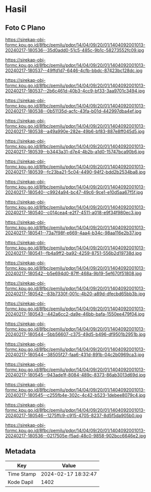 # Hasil

## Foto C Plano

https://sirekap-obj-formc.kpu.go.id/8fbc/pemilu/pdpr/14/04/09/20/01/1404092001013-20240217-180536--35d0add0-51c5-485c-9b1c-58273552fc09.jpg

https://sirekap-obj-formc.kpu.go.id/8fbc/pemilu/pdpr/14/04/09/20/01/1404092001013-20240217-180537--49ffd1d7-6446-4cfb-bbdc-87423bc128dc.jpg

https://sirekap-obj-formc.kpu.go.id/8fbc/pemilu/pdpr/14/04/09/20/01/1404092001013-20240217-180537--2b6c461d-40b3-4cc9-bf33-3aa9701c3494.jpg

https://sirekap-obj-formc.kpu.go.id/8fbc/pemilu/pdpr/14/04/09/20/01/1404092001013-20240217-180538--0b51135d-acfc-43fa-b01d-442997dba4ef.jpg

https://sirekap-obj-formc.kpu.go.id/8fbc/pemilu/pdpr/14/04/09/20/01/1404092001013-20240217-180538--a49a990e-282e-49b6-bf83-887e8ff045d5.jpg

https://sirekap-obj-formc.kpu.go.id/8fbc/pemilu/pdpr/14/04/09/20/01/1404092001013-20240217-180539--b3443a31-d7e4-4b2b-a1d0-15747bca90b6.jpg

https://sirekap-obj-formc.kpu.go.id/8fbc/pemilu/pdpr/14/04/09/20/01/1404092001013-20240217-180539--fc23ba21-5c04-4490-94f2-bdd2b2534ba8.jpg

https://sirekap-obj-formc.kpu.go.id/8fbc/pemilu/pdpr/14/04/09/20/01/1404092001013-20240217-180540--c9924a94-bc47-49c6-9ce1-e10d5aa67f5f.jpg

https://sirekap-obj-formc.kpu.go.id/8fbc/pemilu/pdpr/14/04/09/20/01/1404092001013-20240217-180540--c014cea4-e2f7-4511-a018-e9f34f980ec3.jpg

https://sirekap-obj-formc.kpu.go.id/8fbc/pemilu/pdpr/14/04/09/20/01/1404092001013-20240217-180541--73a7f98f-e669-4aa4-b34c-98aa116e2b37.jpg

https://sirekap-obj-formc.kpu.go.id/8fbc/pemilu/pdpr/14/04/09/20/01/1404092001013-20240217-180541--fb4a9ff2-ba92-4259-8751-556b2d19738d.jpg

https://sirekap-obj-formc.kpu.go.id/8fbc/pemilu/pdpr/14/04/09/20/01/1404092001013-20240217-180542--b5e694d0-87ff-468a-9b19-5ef670f51808.jpg

https://sirekap-obj-formc.kpu.go.id/8fbc/pemilu/pdpr/14/04/09/20/01/1404092001013-20240217-180542--83b7330f-001c-4b20-a89d-dfecbd65bb3b.jpg

https://sirekap-obj-formc.kpu.go.id/8fbc/pemilu/pdpr/14/04/09/20/01/1404092001013-20240217-180543--442a6cc2-da9e-46bb-bafa-1550ee479f04.jpg

https://sirekap-obj-formc.kpu.go.id/8fbc/pemilu/pdpr/14/04/09/20/01/1404092001013-20240217-180544--5bb56607-c375-49d5-b496-df9501b2951b.jpg

https://sirekap-obj-formc.kpu.go.id/8fbc/pemilu/pdpr/14/04/09/20/01/1404092001013-20240217-180544--38505f27-faa6-431d-891b-04c2b0969ca3.jpg

https://sirekap-obj-formc.kpu.go.id/8fbc/pemilu/pdpr/14/04/09/20/01/1404092001013-20240217-180545--943ade1f-8084-489c-8373-86ab3013d69d.jpg

https://sirekap-obj-formc.kpu.go.id/8fbc/pemilu/pdpr/14/04/09/20/01/1404092001013-20240217-180545--c255fb4e-302c-4c42-b523-1debee8079c4.jpg

https://sirekap-obj-formc.kpu.go.id/8fbc/pemilu/pdpr/14/04/09/20/01/1404092001013-20240217-180546--1275ffc9-c915-4705-8237-8d5f5da905b0.jpg

https://sirekap-obj-formc.kpu.go.id/8fbc/pemilu/pdpr/14/04/09/20/01/1404092001013-20240217-180536--0217505e-f5ad-48c0-9858-902bcc6646e2.jpg


## Metadata

| Key        | Value               |
| ---------- | ------------------- |
| Time Stamp | 2024-02-17 18:32:47 |
| Kode Dapil | 1402                |



